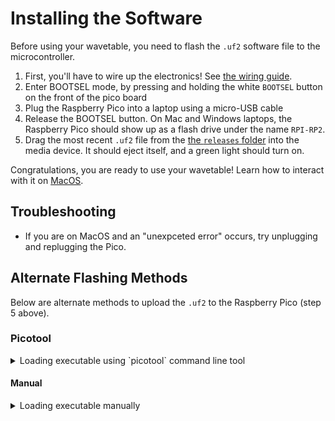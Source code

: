 # Installing the Software

Before using your wavetable, you need to flash the `.uf2` software file to the microcontroller. 

1. First, you'll have to wire up the electronics! See [the wiring guide](https://github.com/Exr0nProjects/wavetable_pico/blob/main/wiring.md).
2. Enter BOOTSEL mode, by pressing and holding the white `BOOTSEL` button on the front of the pico board
3. Plug the Raspberry Pico into a laptop using a micro-USB cable
4. Release the BOOTSEL button. On Mac and Windows laptops, the Raspberry Pico should show up as a flash drive under the name `RPI-RP2`.
5. Drag the most recent `.uf2` file from the [the `releases` folder](https://github.com/Exr0nProjects/wavetable_pico/tree/main/releases) into the media device. It should eject itself, and a green light should turn on. 

Congratulations, you are ready to use your wavetable! Learn how to interact with it on [MacOS](./macos_with_screen.md).

## Troubleshooting
- If you are on MacOS and an "unexpceted error" occurs, try unplugging and replugging the Pico. 

## Alternate Flashing Methods

Below are alternate methods to upload the `.uf2` to the Raspberry Pico (step 5 above). 

### Picotool

<details><summary>Loading executable using `picotool` command line tool</summary>
If this section is confusing, jump down to the manual installation method below. 

Install `picotool` using `apt` or from the AUR. (At time of writing, `brew` does not appear to have `picotool`) 

After plugging in the Raspberry Pico in BOOTSEL mode, load the binary:
```sh 
sudo picotool load -x path/to/wavetable_main.uf2
```
</details>


#### Manual 

<details><summary>Loading executable manually</summary>
If on Linux, manually mount the Rasperry Pico as a drive.

Copy the file onto the drive: `cp /path/to/wavetable_binary.uf2 /path/to/RPI-RP2`. Make sure you aren't already in the target directory (Raspberry Pico) when doing this. 
</details>



